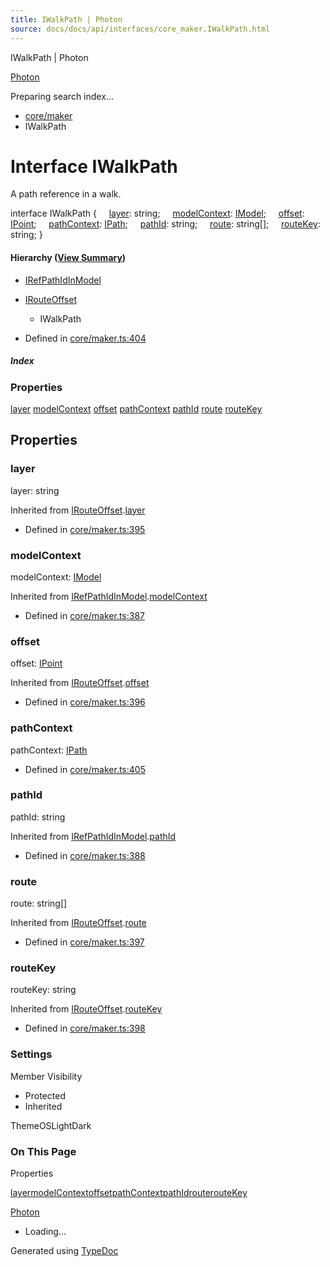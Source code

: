 ```yaml
---
title: IWalkPath | Photon
source: docs/docs/api/interfaces/core_maker.IWalkPath.html
---
```


IWalkPath | Photon

[Photon](../index.html)




Preparing search index...

* [core/maker](../modules/core_maker.html)
* IWalkPath

# Interface IWalkPath

A path reference in a walk.

interface IWalkPath {
    [layer](#layer): string;
    [modelContext](#modelcontext): [IModel](core_schema.IModel.html);
    [offset](#offset): [IPoint](core_schema.IPoint.html);
    [pathContext](#pathcontext): [IPath](core_schema.IPath.html);
    [pathId](#pathid): string;
    [route](#route): string[];
    [routeKey](#routekey): string;
}

#### Hierarchy ([View Summary](../hierarchy.html#core/maker.IWalkPath))

* [IRefPathIdInModel](core_maker.IRefPathIdInModel.html)
* [IRouteOffset](core_maker.IRouteOffset.html)
  + IWalkPath

* Defined in [core/maker.ts:404](https://github.com/mwhite454/photon/blob/main/packages/photon/src/core/maker.ts#L404)

##### Index

### Properties

[layer](#layer)
[modelContext](#modelcontext)
[offset](#offset)
[pathContext](#pathcontext)
[pathId](#pathid)
[route](#route)
[routeKey](#routekey)

## Properties

### layer

layer: string

Inherited from [IRouteOffset](core_maker.IRouteOffset.html).[layer](core_maker.IRouteOffset.html#layer)

* Defined in [core/maker.ts:395](https://github.com/mwhite454/photon/blob/main/packages/photon/src/core/maker.ts#L395)

### modelContext

modelContext: [IModel](core_schema.IModel.html)

Inherited from [IRefPathIdInModel](core_maker.IRefPathIdInModel.html).[modelContext](core_maker.IRefPathIdInModel.html#modelcontext)

* Defined in [core/maker.ts:387](https://github.com/mwhite454/photon/blob/main/packages/photon/src/core/maker.ts#L387)

### offset

offset: [IPoint](core_schema.IPoint.html)

Inherited from [IRouteOffset](core_maker.IRouteOffset.html).[offset](core_maker.IRouteOffset.html#offset)

* Defined in [core/maker.ts:396](https://github.com/mwhite454/photon/blob/main/packages/photon/src/core/maker.ts#L396)

### pathContext

pathContext: [IPath](core_schema.IPath.html)

* Defined in [core/maker.ts:405](https://github.com/mwhite454/photon/blob/main/packages/photon/src/core/maker.ts#L405)

### pathId

pathId: string

Inherited from [IRefPathIdInModel](core_maker.IRefPathIdInModel.html).[pathId](core_maker.IRefPathIdInModel.html#pathid)

* Defined in [core/maker.ts:388](https://github.com/mwhite454/photon/blob/main/packages/photon/src/core/maker.ts#L388)

### route

route: string[]

Inherited from [IRouteOffset](core_maker.IRouteOffset.html).[route](core_maker.IRouteOffset.html#route)

* Defined in [core/maker.ts:397](https://github.com/mwhite454/photon/blob/main/packages/photon/src/core/maker.ts#L397)

### routeKey

routeKey: string

Inherited from [IRouteOffset](core_maker.IRouteOffset.html).[routeKey](core_maker.IRouteOffset.html#routekey)

* Defined in [core/maker.ts:398](https://github.com/mwhite454/photon/blob/main/packages/photon/src/core/maker.ts#L398)

### Settings

Member Visibility

* Protected
* Inherited

ThemeOSLightDark

### On This Page

Properties

[layer](#layer)[modelContext](#modelcontext)[offset](#offset)[pathContext](#pathcontext)[pathId](#pathid)[route](#route)[routeKey](#routekey)

[Photon](../index.html)

* Loading...

Generated using [TypeDoc](https://typedoc.org/)
